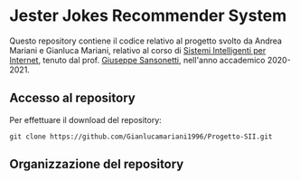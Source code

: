 # Jester Jokes Recommender System
Questo repository contiene il codice relativo al progetto svolto da Andrea Mariani e Gianluca Mariani,
relativo al corso di [Sistemi Intelligenti per Internet](https://sites.google.com/site/sistemiintelligentiperinternet/),
tenuto dal prof. [Giuseppe Sansonetti](https://www.uniroma3.it/persone/d1RRbXAzcmhiWE9CRUcrcUpxT1BYNHJSeGU5QUdGSW9BL2NGMEdaOVZVMD0=/ricerca/),
nell'anno accademico 2020-2021.

## Accesso al repository 

Per effettuare il download del repository:

    git clone https://github.com/Gianlucamariani1996/Progetto-SII.git

## Organizzazione del repository 
